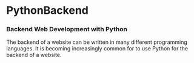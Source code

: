 # PythonBackend
### Backend Web Development with Python 
The backend of a website can be written in many different programming languages. 
It is becoming increasingly common for to use Python for the backend of a website.
